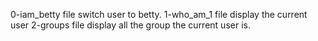 0-iam_betty file switch user to betty.
1-who_am_1 file display the current user
2-groups file display all the group the current user is.
